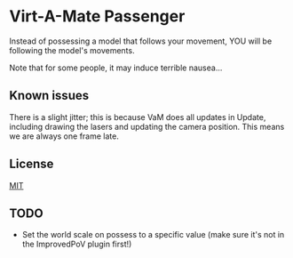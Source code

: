 # Virt-A-Mate Passenger

Instead of possessing a model that follows your movement, YOU will be following the model's movements.

Note that for some people, it may induce terrible nausea...

## Known issues

There is a slight jitter; this is because VaM does all updates in Update, including drawing the lasers and updating the camera position. This means we are always one frame late.

## License

[MIT](LICENSE.md)

## TODO

- Set the world scale on possess to a specific value (make sure it's not in the ImprovedPoV plugin first!)
